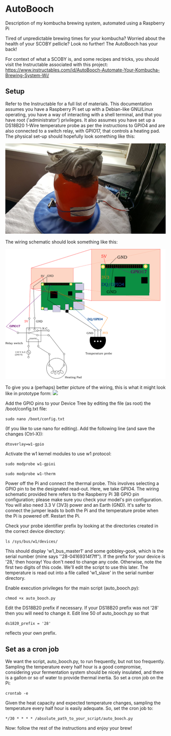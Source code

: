 # AutoBooch
Description of my kombucha brewing system, automated using a Raspberry Pi

Tired of unpredictable brewing times for your kombucha? Worried about the health of your SCOBY pellicle? Look no further! The AutoBooch has your back!

For context of what a SCOBY is, and some recipes and tricks, you should visit the Instructable associated with this project:
https://www.instructables.com/id/AutoBooch-Automate-Your-Kombucha-Brewing-System-Wi/

## Setup

Refer to the Instructable for a full list of materials. This documentation assumes you have a Raspberry Pi set up with a Debian-like GNU/Linux operating, you have a way of interacting with a shell terminal, and that you have root ('administrator') privileges.
It also assumes you have set up a DS18B20 1-Wire temperature probe as per the instructions to GPIO4 and are also connected to a switch relay, with GPIO17, that controls a heating pad. The physical set-up should hopefully look something like this:

<img src="./Figures/AutoBooch_setup.jpg" width=640 title="Set-up for the AutoBooch">

The wiring schematic should look something like this:

<img src="./Figures/AutoBooch_WiringDiagram.png" width=640>

To give you a (perhaps) better picture of the wiring, this is what it might look like in prototype form:
<img src="./Figures/AutoBooch_PiAndRelay.jpg">

Add the GPIO pins to your Device Tree by editing the file (as root) the /boot/config.txt file:

`sudo nano /boot/config.txt`

(If you like to use nano for editing). Add the following line (and save the changes (Ctrl-X)):

`dtoverlay=w1-gpio`  

Activate the w1 kernel modules to use w1 protocol: 

`sudo modprobe w1-gpioi`

`sudo modprobe w1-therm`

Power off the Pi and connect the thermal probe. This involves selecting a GPIO pin to be the designated read-out. Here, we take GPIO4. The wiring schematic provided here refers to the Raspberry Pi 3B GPIO pin configuration; please make sure you check your model's pin configuration. You will also need 3.3 V (3V3) power and an Earth (GND). It's safer to connect the jumper leads to both the Pi and the temperature probe when the Pi is powered off. Restart the Pi.

Check your probe identifier prefix by looking at the directories created in the correct device directory:

`ls /sys/bus/w1/devices/`

This should display 'w1_bus_master1' and some gobbley-gook, which is the serial number (mine says ''28-04169314f7ff"). If the prefix for your device is '28,' then hooray! You don't need to change any code. Otherwise, note the first two digits of this code. We'll edit the script to use this later. The temperature is read out into a file called 'w1_slave' in the serial number directory.

Enable execution privileges for the main script (auto_booch.py):

`chmod +x auto_booch.py`

Edit the DS18B20 prefix if necessary. If your DS18B20 prefix was not '28' then you will need to change it. Edit line 50 of auto_booch.py so that

`ds1820_prefix = '28'`

reflects your own prefix.

## Set as a cron job
We want the script, auto_booch.py, to run frequently, but not too frequently. Sampling the temperature every half hour is a good compromise, considering your fermentation system should be nicely insulated, and there is a gallon or so of water to provide thermal inertia. So set a cron job on the Pi:

`crontab -e`

Given the heat capacity and expected temperature changes, sampling the temperature every half hour is easily adequate. So, set the cron job to: 

`*/30 * * * * /absolute_path_to_your_script/auto_booch.py`


Now: follow the rest of the instructions and enjoy your brew!

